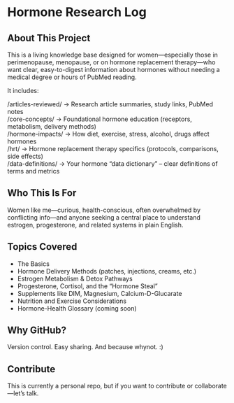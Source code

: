 # Hormone Research Log

## About This Project
This is a living knowledge base designed for women—especially those in perimenopause, menopause, or on hormone replacement therapy—who want clear, easy-to-digest information about hormones without needing a medical degree or hours of PubMed reading.

It includes:

/articles-reviewed/         → Research article summaries, study links, PubMed notes  
/core-concepts/             → Foundational hormone education (receptors, metabolism, delivery methods)  
/hormone-impacts/           → How diet, exercise, stress, alcohol, drugs affect hormones  
/hrt/                       → Hormone replacement therapy specifics (protocols, comparisons, side effects)  
/data-definitions/          → Your hormone “data dictionary” – clear definitions of terms and metrics  

## Who This Is For
Women like me—curious, health-conscious, often overwhelmed by conflicting info—and anyone seeking a central place to understand estrogen, progesterone, and related systems in plain English.

## Topics Covered
- The Basics
- Hormone Delivery Methods (patches, injections, creams, etc.)
- Estrogen Metabolism & Detox Pathways
- Progesterone, Cortisol, and the “Hormone Steal”
- Supplements like DIM, Magnesium, Calcium-D-Glucarate
- Nutrition and Exercise Considerations
- Hormone-Health Glossary (coming soon)

## Why GitHub?
Version control. Easy sharing. And because whynot. :)

## Contribute
This is currently a personal repo, but if you want to contribute or collaborate—let’s talk.
